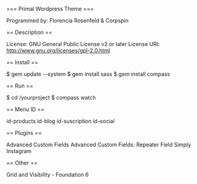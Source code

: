 === Primal Wordpress Theme ===

Programmed by: Florencia Rosenfeld & Corpspin


== Description ==

License: GNU General Public License v2 or later
License URI: http://www.gnu.org/licenses/gpl-2.0.html

== Install ==

$ gem update --system
$ gem install sass
$ gem install compass

== Run ==

$ cd /yourproject
$ compass watch


== Menu ID ==

id-products
id-blog
id-suscription
id-social

== Plugins ==

Advanced Custom Fields
Advanced Custom Fields: Repeater Field
Simply Instagram

== Other ==

Grid and Visibility - Foundation 6